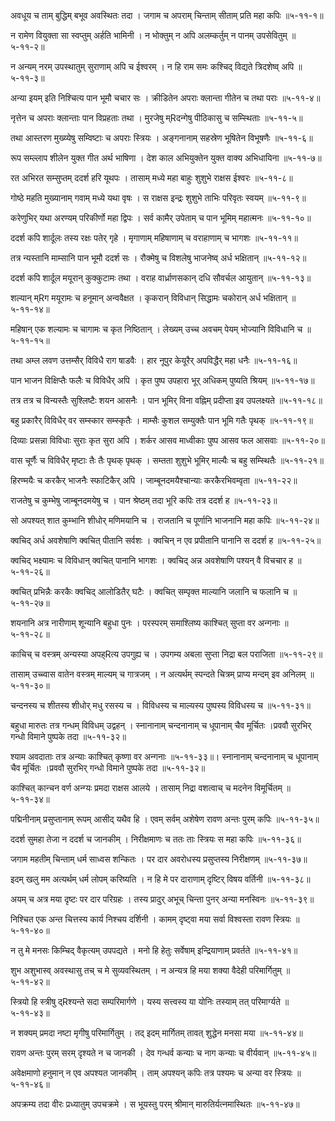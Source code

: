 अवधूय च ताम् बुद्धिम् बभूव अवस्थितः तदा ।
जगाम च अपराम् चिन्ताम् सीताम् प्रति महा कपिः ॥५-११-१॥

न रामेण वियुक्ता सा स्वप्तुम् अर्हति भामिनी ।
न भोक्तुम् न अपि अलम्कर्तुम् न पानम् उपसेवितुम् ॥५-११-२॥

न अन्यम् नरम् उपस्थातुम् सुराणाम् अपि च ईश्वरम् ।
न हि राम समः कश्चिद् विद्यते त्रिदशेष्व् अपि ॥५-११-३॥

अन्या इयम् इति निश्चित्य पान भूमौ चचार सः ।
क्रीडितेन अपराः क्लान्ता गीतेन च तथा पराः ॥५-११-४॥

नृत्तेन च अपराः क्लान्ताः पान विप्रहताः तथा ।
मुरजेषु म्Rदन्गेषु पीठिकासु च सम्स्थिताः ॥५-११-५॥

तथा आस्तरण मुख्य्येषु सम्विष्टाः च अपराः स्त्रियः ।
अङ्गनानाम् सहस्रेण भूषितेन विभूषणैः ॥५-११-६॥

रूप सम्ल्लाप शीलेन युक्त गीत अर्थ भाषिणा ।
देश काल अभियुक्तेन युक्त वाक्य अभिधायिना ॥५-११-७॥

रत अभिरत सम्सुप्तम् ददर्श हरि यूथपः ।
तासाम् मध्ये महा बाहुः शुशुभे राक्षस ईश्वरः ॥५-११-८॥

गोष्ठे महति मुख्यानाम् गवाम् मध्ये यथा वृषः ।
स राक्षस इन्द्रः शुशुभे ताभिः परिवृतः स्वयम् ॥५-११-९॥

करेणुभिर् यथा अरण्यम् परिकीर्णो महा द्विपः ।
सर्व कामैर् उपेताम् च पान भूमिम् महात्मनः ॥५-११-१०॥

ददर्श कपि शार्दूलः तस्य रक्षः पतेर् गृहे ।
मृगाणाम् महिषाणाम् च वराहाणाम् च भागशः ॥५-११-११॥

तत्र न्यस्तानि माम्सानि पान भूमौ ददर्श सः ।
रौक्मेषु च विशलेषु भाजनेष्व् अर्ध भक्षितान् ॥५-११-१२॥

ददर्श कपि शार्दूल मयूरान् कुक्कुटामः तथा ।
वराह वार्ध्राणसकान् दधि सौवर्चल आयुतान् ॥५-११-१३॥

शल्यान् म्Rग मयूरामः च हनूमान् अन्ववैक्षत ।
कृकरान् विविधान् सिद्धामः चकोरान् अर्ध भक्षितान् ॥५-११-१४॥

महिषान् एक शल्यामः च चागामः च कृत निष्ठितान् ।
लेख्यम् उच्च अवचम् पेयम् भोज्यानि विविधानि च ॥५-११-१५॥

तथा अम्ल लवण उत्तम्सैर् विविधै राग षाडवैः ।
हार नूपुर केयूरैर् अपविद्धैर् महा धनैः ॥५-११-१६॥

पान भाजन विक्षिप्तैः फलैः च विविधैर् अपि ।
कृत पुष्प उपहारा भूर् अधिकम् पुष्यति श्रियम् ॥५-११-१७॥

तत्र तत्र च विन्यस्तैः सुश्लिष्टैः शयन आसनैः ।
पान भूमिर् विना वह्निम् प्रदीप्ता इव उपलक्ष्यते ॥५-११-१८॥

बहु प्रकारैर् विविधैर् वर सम्स्कार सम्स्कृतैः ।
माम्सैः कुशल सम्युक्तैः पान भूमि गतैः पृथक् ॥५-११-१९॥

दिव्याः प्रसन्ना विविधाः सुराः कृत सुरा अपि ।
शर्कर आसव माध्वीकाः पुष्प आसव फल आसवाः ॥५-११-२०॥

वास चूर्णैः च विविधैर् मृष्टाः तैः तैः पृथक् पृथक् ।
सम्तता शुशुभे भूमिर् माल्यैः च बहु सम्स्थितैः ॥५-११-२१॥

हिरण्मयैः च करकैर् भाजनैः स्फाटिकैर् अपि ।
जाम्बूनदमयैश्चान्याः करकैरभिवम्वृता ॥५-११-२२॥

राजतेषु च कुम्भेषु जाम्बूनदमयेषु च ।
पान श्रेष्ठम् तदा भूरि कपिः तत्र ददर्श ह ॥५-११-२३॥

सो अपश्यत् शात कुम्भानि शीधोर् मणिमयानि च ।
राजतानि च पूर्णानि भाजनानि महा कपिः ॥५-११-२४॥

क्वचिद् अर्ध अवशेषाणि क्वचित् पीतानि सर्वशः ।
क्वचिन् न एव प्रपीतानि पानानि स ददर्श ह ॥५-११-२५॥

क्वचिद् भक्ष्यामः च विविधान् क्वचित् पानानि भागशः ।
क्वचिद् अन्न अवशेषाणि पश्यन् वै विचचार ह ॥५-११-२६॥

क्वचित् प्रभिन्नैः करकैः क्वचिद् आलोडितैर् घटैः ।
क्वचित् सम्पृक्त माल्यानि जलानि च फलानि च ॥५-११-२७॥

शयनानि अत्र नारीणाम् शून्यानि बहुधा पुनः ।
परस्परम् समाश्लिष्य काश्चित् सुप्ता वर अन्गनाः ॥५-११-२८॥

काचिच् च वस्त्रम् अन्यस्या अपह्Rत्य उपगुह्य च ।
उपगम्य अबला सुप्ता निद्रा बल पराजिता ॥५-११-२९॥

तासाम् उच्च्वास वातेन वस्त्रम् माल्यम् च गात्रजम् ।
न अत्यर्थम् स्पन्दते चित्रम् प्राप्य मन्दम् इव अनिलम् ॥५-११-३०॥

चन्दनस्य च शीतस्य शीधोर् मधु रसस्य च ।
विविधस्य च माल्यस्य पुष्पस्य विविधस्य च ॥५-११-३१॥

बहुधा मारुतः तत्र गन्धम् विविधम् उद्वहन् ।
स्नानानाम् चन्दनानाम् च धूपानाम् चैव मूर्चितः ।प्रववौ सुरभिर् गन्धो विमाने पुष्पके तदा ॥५-११-३२॥

श्याम अवदाताः तत्र अन्याः काश्चित् कृष्णा वर अन्गनाः ॥५-११-३३॥।
स्नानानाम् चन्दनानाम् च धूपानाम् चैव मूर्चितः ।प्रववौ सुरभिर् गन्धो विमाने पुष्पके तदा ॥५-११-३२॥

काश्चित् कान्चन वर्ण अन्ग्यः प्रमदा राक्षस आलये ।
तासाम् निद्रा वशत्वाच् च मदनेन विमूर्चितम् ॥५-११-३४॥

पद्मिनीनाम् प्रसुप्तानाम् रूपम् आसीद् यथैव हि ।
एवम् सर्वम् अशेषेण रावण अन्तः पुरम् कपिः ॥५-११-३५॥

ददर्श सुमहा तेजा न ददर्श च जानकीम् ।
निरीक्षमाणः च ततः ताः स्त्रियः स महा कपिः ॥५-११-३६॥

जगाम महतीम् चिन्ताम् धर्म साध्वस शन्कितः ।
पर दार अवरोधस्य प्रसुप्तस्य निरीक्षणम् ॥५-११-३७॥

इदम् खलु मम अत्यर्थम् धर्म लोपम् करिष्यति ।
न हि मे पर दाराणाम् दृष्टिर् विषय वर्तिनी ॥५-११-३८॥

अयम् च अत्र मया दृष्टः पर दार परिग्रहः ।
तस्य प्रादुर् अभूच् चिन्ता पुनर् अन्या मनस्विनः ॥५-११-३९॥

निश्चित एक अन्त चित्तस्य कार्य निश्चय दर्शिनी ।
कामम् दृष्ट्वा मया सर्वा विश्वस्ता रावण स्त्रियः ॥५-११-४०॥

न तु मे मनसः किम्चिद् वैकृत्यम् उपपद्यते ।
मनो हि हेतुः सर्वेषाम् इन्द्रियाणाम् प्रवर्तते ॥५-११-४१॥

शुभ अशुभास्व् अवस्थासु तच् च मे सुव्यवस्थितम् ।
न अन्यत्र हि मया शक्या वैदेही परिमार्गितुम् ॥५-११-४२॥

स्त्रियो हि स्त्रीषु द्Rश्यन्ते सदा सम्परिमार्गणे ।
यस्य सत्त्वस्य या योनिः तस्याम् तत् परिमार्ग्यते ॥५-११-४३॥

न शक्यम् प्रमदा नष्टा मृगीषु परिमार्गितुम् ।
तद् इदम् मार्गितम् तावत् शुद्धेन मनसा मया ॥५-११-४४॥

रावण अन्तः पुरम् सरम् दृश्यते न च जानकी ।
देव गन्धर्व कन्याः च नाग कन्याः च वीर्यवान् ॥५-११-४५॥

अवेक्षमाणो हनुमान् न एव अपश्यत जानकीम् ।
ताम् अपश्यन् कपिः तत्र पश्यमः च अन्या वर स्त्रियः ॥५-११-४६॥

अपक्रम्य तदा वीरः प्रध्यातुम् उपचक्रमे ।
स भूयस्तु परम् श्रीमान् मारुतिर्यत्नमास्थितः ॥५-११-४७॥

